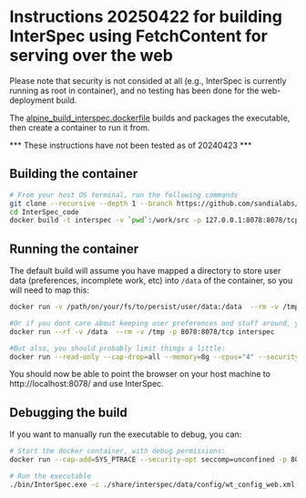# Instructions 20250422 for building InterSpec using FetchContent for serving over the web
Please note that security is not consided at all (e.g., InterSpec is currently running as root in container), and no testing has been done for the web-deployment build.

The [alpine_build_interspec.dockerfile](alpine_build_interspec.dockerfile) builds and packages the executable, then create a container to run it from.

*** These instructions have not been tested as of 20240423 ***

## Building the container
```bash
# From your host OS terminal, run the following commands
git clone --recursive --depth 1 --branch https://github.com/sandialabs/InterSpec.git master ./InterSpec_code
cd InterSpec_code
docker build -t interspec -v `pwd`:/work/src -p 127.0.0.1:8078:8078/tcp -f alpine_web_container.dockerfile .
```

## Running the container
The default build will assume you have mapped a directory to store user data (preferences, incomplete work, etc)
into `/data` of the container, so you will need to map this:
```bash
docker run -v /path/on/your/fs/to/persist/user/data:/data  --rm -v /tmp -p 8078:8078/tcp interspec

#Or if you dont care about keeping user preferences and stuff around, you can just just map /data to a temp ephemeral dir
docker run --rf -v /data  --rm -v /tmp -p 8078:8078/tcp interspec

#But also, you should probably limit things a little:
docker run --read-only --cap-drop=all --memory=8g --cpus="4" --security-opt=no-new-privileges --rf -v /data  --rm -v /tmp -p 8078:8078/tcp interspec
```

You should now be able to point the browser on your host machine to http://localhost:8078/ and use InterSpec.


## Debugging the build
If you want to manually run the executable to debug, you can:
```bash
# Start the docker container, with debug permissions:
docker run --cap-add=SYS_PTRACE --security-opt seccomp=unconfined -p 8080:8080 -i -t -v /Users/wcjohns/rad_ana/InterSpec:/interspec interspec bash

# Run the executable
./bin/InterSpec.exe -c ./share/interspec/data/config/wt_config_web.xml --userdatadir=/data --http-port=8078 --http-address=0.0.0.0 --docroot=./share/interspec
```